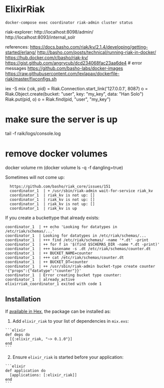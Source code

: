 # ElixirRiak

```
docker-compose exec coordinator riak-admin cluster status
```

riak-explorer:
http://localhost:8098/admin/
http://localhost:8093/internal_solr

references:
https://docs.basho.com/riak/kv/2.1.4/developing/getting-started/erlang/
http://basho.com/posts/technical/running-riak-in-docker/
https://hub.docker.com/r/basho/riak-kv/
https://gist.github.com/angrycub/dcd234068fac23aa6de4 # error messages
https://github.com/basho-labs/docker-images
https://raw.githubusercontent.com/lexlapax/dockerfile-riak/master/fixconfigs.sh

iex -S mix
{:ok, pid} = Riak.Connection.start_link('127.0.0.1', 8087)
o = Riak.Object.create(bucket: "user", key: "my_key", data: "Han Solo")
Riak.put(pid, o)
o = Riak.find(pid, "user", "my_key")

# make sure the server is up
tail -f raik/logs/console.log

# remove docker volumes
docker volume rm (docker volume ls -q -f dangling=true)

Sometimes will not come up:
```
  https://github.com/basho/riak_core/issues/151
  coordinator_1  | + /usr/sbin/riak-admin wait-for-service riak_kv
  coordinator_1  | riak_kv is not up: []
  coordinator_1  | riak_kv is not up: []
  coordinator_1  | riak_kv is not up: []
  coordinator_1  | riak_kv is up
```

If you create a buckettype that already exists:
```
coordinator_1  | ++ echo 'Looking for datatypes in /etc/riak/schemas/...'
coordinator_1  | Looking for datatypes in /etc/riak/schemas/...
coordinator_1  | +++ find /etc/riak/schemas/ -name '*.dt' -print
coordinator_1  | ++ for f in '$(find $SCHEMAS_DIR -name *.dt -print)'
coordinator_1  | +++ basename -s .dt /etc/riak/schemas/counter.dt
coordinator_1  | ++ BUCKET_NAME=counter
coordinator_1  | +++ cat /etc/riak/schemas/counter.dt
coordinator_1  | ++ BUCKET_DT=counter
coordinator_1  | ++ /usr/sbin/riak-admin bucket-type create counter '{"props":{"datatype":"counter"}}'
coordinator_1  | Error creating bucket type counter:
coordinator_1  | already_active
elixirriak_coordinator_1 exited with code 1
```





##

## Installation

If [available in Hex](https://hex.pm/docs/publish), the package can be installed as:

  1. Add `elixir_riak` to your list of dependencies in `mix.exs`:

    ```elixir
    def deps do
      [{:elixir_riak, "~> 0.1.0"}]
    end
    ```

  2. Ensure `elixir_riak` is started before your application:

    ```elixir
    def application do
      [applications: [:elixir_riak]]
    end
    ```

